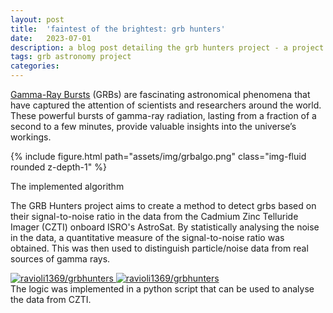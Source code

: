 ```yaml
---
layout: post
title:  'faintest of the brightest: grb hunters'
date:   2023-07-01
description: a blog post detailing the grb hunters project - a project to detect gamma ray bursts in the data from the czti instrument onboard astrosat. <i>Krittika Summer Projects 2023</i>
tags: grb astronomy project
categories: 
---
```


[Gamma-Ray Bursts](https://imagine.gsfc.nasa.gov/science/objects/bursts1.html) (GRBs) are fascinating astronomical phenomena that have
captured the attention of scientists and researchers around the world. These
powerful bursts of gamma-ray radiation, lasting from a fraction of a second to a
few minutes, provide valuable insights into the universe’s workings.

<div class="row mt-3">
    <div class="col-sm mt-3 mt-md-0">
        {% include figure.html path="assets/img/grbalgo.png" class="img-fluid rounded z-depth-1" %}
    </div>
</div>
<div class="caption">
    <p class="caption-text">The implemented algorithm</p>
</div>

The GRB Hunters project aims to create a method to detect grbs based on their signal-to-noise ratio 
in the data from the Cadmium Zinc Telluride Imager (CZTI) onboard ISRO's AstroSat. By statistically analysing the noise in the data, a quantitative measure of the signal-to-noise ratio was obtained. This was then used to distinguish particle/noise data from real sources of gamma rays.



<div class="row mt-3">
  <div class="repo p-2 text-center">
    <a href="https://github.com/ravioli1369/grbhunters">
      <img class="repo-img-light w-100" alt="ravioli1369/grbhunters" src="https://github-readme-stats.vercel.app/api/pin/?username=ravioli1369&repo=grbhunters&theme={{ site.repo_theme_light }}&show_owner=true">
      <img class="repo-img-dark w-100" alt="ravioli1369/grbhunters" src="https://github-readme-stats.vercel.app/api/pin/?username=ravioli1369&repo=grbhunters&theme={{ site.repo_theme_dark }}&show_owner=true">
    </a>
  </div>
  <div class="col-sm mt-3 mt-md-0">
        The logic was implemented in a python script that can be used to analyse the data from CZTI.
    </div>
</div><br>


